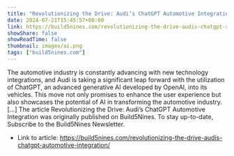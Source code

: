 ```yaml
---
title: "Revolutionizing the Drive: Audi’s ChatGPT Automotive Integration"
date: 2024-07-21T15:45:57+00:00
link: https://build5nines.com/revolutionizing-the-drive-audis-chatgpt-automotive-integration/
showShare: false
showReadTime: false
thumbnail: images/ai.png
tags: ["build5nines.com"]
---
```

The automotive industry is constantly advancing with new technology integrations, and Audi is taking a significant leap forward with the utilization of ChatGPT, an advanced generative AI developed by OpenAI, into its vehicles. This move not only promises to enhance the user experience but also showcases the potential of AI in transforming the automotive industry. […]
The article Revolutionizing the Drive: Audi’s ChatGPT Automotive Integration was originally published on Build5Nines. To stay up-to-date, Subscribe to the Build5Nines Newsletter.

- Link to article: https://build5nines.com/revolutionizing-the-drive-audis-chatgpt-automotive-integration/